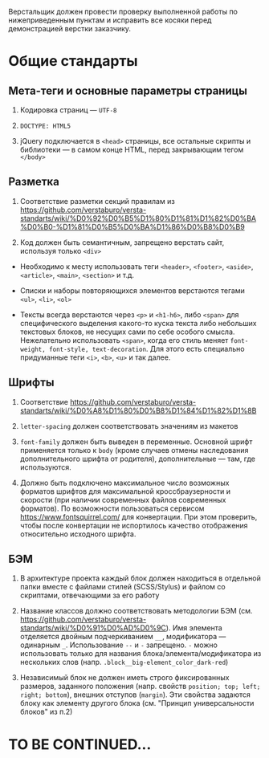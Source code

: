 Верстальщик должен провести проверку выполненной работы по нижеприведенным пунктам и исправить все косяки перед демонстрацией верстки заказчику.

# Общие стандарты

## Мета-теги и основные параметры страницы

1. Кодировка страниц — `UTF-8`

2. `DOCTYPE: HTML5`

3. jQuery подключается в `<head>` страницы, все остальные скрипты и библиотеки — в самом конце HTML, перед закрывающим тегом `</body>`

## Разметка

1. Соответствие разметки секций правилам из https://github.com/verstaburo/versta-standarts/wiki/%D0%92%D0%B5%D1%80%D1%81%D1%82%D0%BA%D0%B0-%D1%81%D0%B5%D0%BA%D1%86%D0%B8%D0%B9

2. Код должен быть семантичным, запрещено верстать сайт, используя только `<div>`

* Необходимо к месту использовать теги `<header>`, `<footer>`, `<aside>`, `<article>`, `<main>`, `<section>` и т.д.

* Списки и наборы повторяющихся элементов верстаются тегами `<ul>`, `<li>`, `<ol>`

* Тексты всегда верстаются через `<p>` и `<h1-h6>`, либо `<span>` для специфического выделения какого-то куска текста либо небольших текстовых блоков, не несущих сами по себе особого смысла. Нежелательно использовать `<span>`, когда его стиль меняет `font-weight, font-style, text-decoration`. Для этого есть специально придуманные теги `<i>`, `<b>`, `<u>` и так далее.

## Шрифты

1. Соответствие https://github.com/verstaburo/versta-standarts/wiki/%D0%A8%D1%80%D0%B8%D1%84%D1%82%D1%8B 

2. `letter-spacing` должен соответствовать значениям из макетов

3. `font-family` должен быть выведен в переменные. Основной шрифт применяется только к `body` (кроме случаев отмены наследования дополнительного шрифта от родителя), дополнительные — там, где используются.

4. Должно быть подключено максимальное число возможных форматов шрифтов для максимальной кроссбраузерности и скорости (при наличии современных файлов современных форматов). По возможности пользоваться сервисом https://www.fontsquirrel.com/ для конвертации. При этом проверить, чтобы после конвертации не испортилось качество отображения относительно исходного шрифта.

## БЭМ

1. В архитектуре проекта каждый блок должен находиться в отдельной папки вместе с файлами стилей (SCSS/Stylus) и файлом со скриптами, отвечающими за его работу

2. Название классов должно соответствовать методологии БЭМ (см. https://github.com/verstaburo/versta-standarts/wiki/%D0%91%D0%AD%D0%9C). Имя элемента отделяется двойным подчеркиванием `__`, модификатора — одинарным `_`. Использование `--` и `-` запрещено. `-` можно использовать только для названия блока/элемента/модификатора из нескольких слов (напр. `.block__big-element_color_dark-red`)

3. Независимый блок не должен иметь строго фиксированных размеров, заданного положения (напр. свойств `position; top; left; right; bottom`), внешних отступов (`margin`). Эти свойства задаются блоку как элементу другого блока (см. "Принцип универсальности блоков" из п.2)

# TO BE CONTINUED...